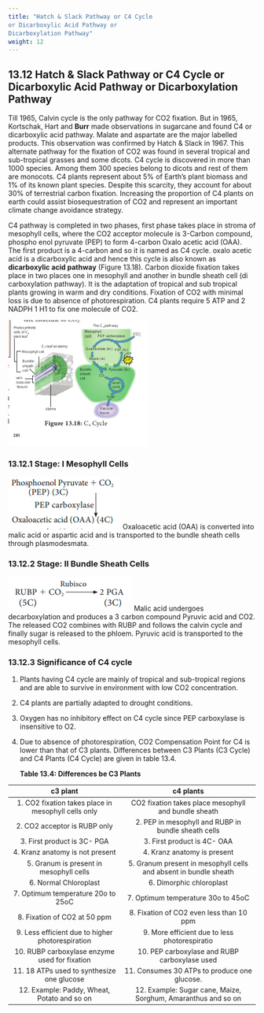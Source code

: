 ```yaml
---
title: "Hatch & Slack Pathway or C4 Cycle 
or Dicarboxylic Acid Pathway or 
Dicarboxylation Pathway"
weight: 12
---
```



## 13.12 Hatch & Slack Pathway or C4 Cycle or Dicarboxylic Acid Pathway or Dicarboxylation Pathway

Till 1965, Calvin cycle is the only pathway for CO2 fixation. But in 1965, Kortschak, Hart and **Burr** made observations in sugarcane and found C4 or dicarboxylic acid pathway. Malate and aspartate are the major labelled products. This observation was confirmed by Hatch & Slack in 1967. This alternate pathway for the fixation of CO2 was found in several tropical and sub-tropical grasses and some dicots. C4 cycle is discovered in more than 1000 species. Among them 300 species belong to dicots and rest of them are monocots. C4 plants represent about 5% of Earth’s plant biomass and 1% of its known plant species. Despite this scarcity, they account for about 30% of terrestrial carbon fixation. Increasing the proportion of C4 plants on earth could assist biosequestration of CO2 and represent an important climate change avoidance strategy.

C4 pathway is completed in two phases, first phase takes place in stroma of mesophyll cells, where the CO2 acceptor molecule is 3-Carbon compound, phospho enol pyruvate (PEP) to form 4-carbon Oxalo acetic acid (OAA). The first product is a 4-carbon and so it is named as C4 cycle. oxalo acetic acid is a dicarboxylic acid and hence this cycle is also known as **dicarboxylic acid pathway** (Figure 13.18). Carbon dioxide fixation takes place in two places one in mesophyll and another in bundle sheath cell (di carboxylation pathway). It is the adaptation of tropical and sub tropical plants growing in warm and dry conditions. Fixation of CO2 with minimal loss is due to absence of photorespiration. C4 plants require 5 ATP and 2 NADPH 1 H1 to fix one molecule of CO2.

![ C4 Cycle](13.19.png)

### 13.12.1 Stage: I Mesophyll Cells

![](stage1.formula.PNG)
Oxaloacetic acid (OAA) is converted into malic acid or aspartic acid and is transported to the bundle sheath cells through plasmodesmata.

### 13.12.2 Stage: II Bundle Sheath Cells

![](stage2.formula.PNG)
Malic acid undergoes decarboxylation and produces a 3 carbon compound Pyruvic acid and CO2. The released CO2 combines with RUBP and follows the calvin cycle and finally sugar is released to the phloem. Pyruvic acid is transported to the mesophyll cells.


### 13.12.3 Significance of C4 cycle

1. Plants having C4 cycle are mainly of tropical
   and sub-tropical regions and are able to survive in environment with low CO2 concentration.
2. C4 plants are partially adapted to drought conditions.
3. Oxygen has no inhibitory effect on C4 cycle since PEP carboxylase is insensitive to O2.
4. Due to absence of photorespiration, CO2 Compensation Point for C4 is lower than that of C3 plants.
   Differences between C3 Plants (C3 Cycle) and C4 Plants (C4 Cycle) are given in table 13.4.

   **Table 13.4: Differences be C3 Plants**

|                      c3 plant                       |                            c4 plants                             |
| :-------------------------------------------------: | :--------------------------------------------------------------: |
| 1. CO2 fixation takes place in mesophyll cells only |       CO2 fixation takes place mesophyll and bundle sheath       |
|            2. CO2 acceptor is RUBP only             |       2. PEP in mesophyll and RUBP in bundle sheath cells        |
|             3. First product is 3C- PGA             |                   3. First product is 4C- OAA                    |
|           4. Kranz anatomy is not present           |                   4. Kranz anatomy is present                    |
|       5. Granum is present in mesophyll cells       | 5. Granum present in mesophyll cells and absent in bundle sheath |
|                6. Normal Chloroplast                |                     6. Dimorphic chloroplast                     |
|         7. Optimum temperature 20o to 25oC          |                7. Optimum temperature 30o to 45oC                |
|            8. Fixation of CO2 at 50 ppm             |             8. Fixation of CO2 even less than 10 ppm             |
|  9. Less efficient due to higher photorespiration   |          9. More efficient due to less photorespiratio           |
|    10. RUBP carboxylase enzyme used for fixation    |          10. PEP carboxylase and RUBP carboxylase used           |
|     11. 18 ATPs used to synthesize one glucose      |           11. Consumes 30 ATPs to produce one glucose.           |
|     12. Example: Paddy, Wheat, Potato and so on     |  12. Example: Sugar cane, Maize, Sorghum, Amaranthus and so on   |
